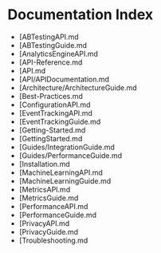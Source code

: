 # Documentation Index

- [ABTestingAPI.md
- [ABTestingGuide.md
- [AnalyticsEngineAPI.md
- [API-Reference.md
- [API.md
- [API/APIDocumentation.md
- [Architecture/ArchitectureGuide.md
- [Best-Practices.md
- [ConfigurationAPI.md
- [EventTrackingAPI.md
- [EventTrackingGuide.md
- [Getting-Started.md
- [GettingStarted.md
- [Guides/IntegrationGuide.md
- [Guides/PerformanceGuide.md
- [Installation.md
- [MachineLearningAPI.md
- [MachineLearningGuide.md
- [MetricsAPI.md
- [MetricsGuide.md
- [PerformanceAPI.md
- [PerformanceGuide.md
- [PrivacyAPI.md
- [PrivacyGuide.md
- [Troubleshooting.md
